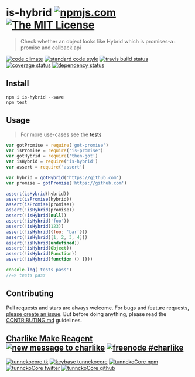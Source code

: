 # is-hybrid [![npmjs.com][npmjs-img]][npmjs-url] [![The MIT License][license-img]][license-url]

> Check whether an object looks like Hybrid which is promises-a+ promise and callback api

[![code climate][codeclimate-img]][codeclimate-url] [![standard code style][standard-img]][standard-url] [![travis build status][travis-img]][travis-url] [![coverage status][coveralls-img]][coveralls-url] [![dependency status][david-img]][david-url]


## Install
```
npm i is-hybrid --save
npm test
```


## Usage
> For more use-cases see the [tests](./test.js)

```js
var gotPromise = require('got-promise')
var isPromise = require('is-promise')
var gotHybrid = require('then-got')
var isHybrid = require('is-hybrid')
var assert = require('assert')

var hybrid = gotHybrid('https://github.com')
var promise = gotPromise('https://github.com')

assert(isHybrid(hybrid))
assert(isPromise(hybrid))
assert(isPromise(promise))
assert(!isHybrid(promise))
assert(!isHybrid(null))
assert(!isHybrid('foo'))
assert(!isHybrid(123))
assert(!isHybrid({foo: 'bar'}))
assert(!isHybrid([1, 2, 3, 4]))
assert(!isHybrid(undefined))
assert(!isHybrid(Object))
assert(!isHybrid(Function))
assert(!isHybrid(function () {}))

console.log('tests pass')
//=> tests pass
```


## Contributing

Pull requests and stars are always welcome. For bugs and feature requests, [please create an issue](https://github.com/hybridables/is-hybrid/issues/new).
But before doing anything, please read the [CONTRIBUTING.md](./CONTRIBUTING.md) guidelines.


## [Charlike Make Reagent](http://j.mp/1stW47C) [![new message to charlike][new-message-img]][new-message-url] [![freenode #charlike][freenode-img]][freenode-url]

[![tunnckocore.tk][author-www-img]][author-www-url] [![keybase tunnckocore][keybase-img]][keybase-url] [![tunnckoCore npm][author-npm-img]][author-npm-url] [![tunnckoCore twitter][author-twitter-img]][author-twitter-url] [![tunnckoCore github][author-github-img]][author-github-url]


[npmjs-url]: https://www.npmjs.com/package/is-hybrid
[npmjs-img]: https://img.shields.io/npm/v/is-hybrid.svg?label=is-hybrid

[license-url]: https://github.com/hybridables/is-hybrid/blob/master/LICENSE.md
[license-img]: https://img.shields.io/badge/license-MIT-blue.svg


[codeclimate-url]: https://codeclimate.com/github/hybridables/is-hybrid
[codeclimate-img]: https://img.shields.io/codeclimate/github/hybridables/is-hybrid.svg

[travis-url]: https://travis-ci.org/hybridables/is-hybrid
[travis-img]: https://img.shields.io/travis/hybridables/is-hybrid.svg

[coveralls-url]: https://coveralls.io/r/hybridables/is-hybrid
[coveralls-img]: https://img.shields.io/coveralls/hybridables/is-hybrid.svg

[david-url]: https://david-dm.org/hybridables/is-hybrid
[david-img]: https://img.shields.io/david/hybridables/is-hybrid.svg

[standard-url]: https://github.com/feross/standard
[standard-img]: https://img.shields.io/badge/code%20style-standard-brightgreen.svg


[author-www-url]: http://www.tunnckocore.tk
[author-www-img]: https://img.shields.io/badge/www-tunnckocore.tk-fe7d37.svg

[keybase-url]: https://keybase.io/tunnckocore
[keybase-img]: https://img.shields.io/badge/keybase-tunnckocore-8a7967.svg

[author-npm-url]: https://www.npmjs.com/~tunnckocore
[author-npm-img]: https://img.shields.io/badge/npm-~tunnckocore-cb3837.svg

[author-twitter-url]: https://twitter.com/tunnckoCore
[author-twitter-img]: https://img.shields.io/badge/twitter-@tunnckoCore-55acee.svg

[author-github-url]: https://github.com/tunnckoCore
[author-github-img]: https://img.shields.io/badge/github-@tunnckoCore-4183c4.svg

[freenode-url]: http://webchat.freenode.net/?channels=charlike
[freenode-img]: https://img.shields.io/badge/freenode-%23charlike-5654a4.svg

[new-message-url]: https://github.com/tunnckoCore/messages
[new-message-img]: https://img.shields.io/badge/send%20me-message-green.svg
